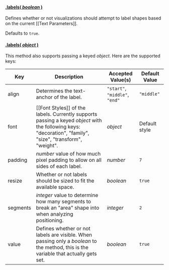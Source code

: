 #### <a name="boolean" href="#wiki-boolean">.labels( *boolean* )</a>

Defines whether or not visualizations should attempt to label shapes based on the current [[Text Parameters]].

Defaults to ```true```.

#### <a name="object" href="#wiki-object">.labels( *object* )</a>

This method also supports passing a keyed *object*. Here are the supported keys:

| Key | Description | Accepted Value(s) | Default Value |
|---|---|---|---|
| align | Determines the text-anchor of the label. | ```"start"```, ```"middle"```, ```"end"``` | ```"middle"``` |
| font | [[Font Styles]] of the labels. Currently supports passing a keyed *object* with the following keys: "decoration", "family", "size", "transform", "weight". | *object* | Default style |
| padding | *number* value of how much pixel padding to allow on all sides of each label. | *number* | ```7``` |
| resize | Whether or not labels should be sized to fit the available space. | *boolean* | ```true``` |
| segments | *integer* value to determine how many segments to break an "area" shape into when analyzing positioning. | *integer* | ```2``` |
| value | Defines whether or not labels are visible. When passing only a *boolean* to the method, this is the variable that actually gets set. | *boolean* | ```true``` |
